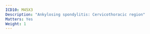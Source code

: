 ```yaml
---
ICD10: M45X3
Description: "Ankylosing spondylitis: Cervicothoracic region"
Matters: Yes
Weight: 1
---
```


